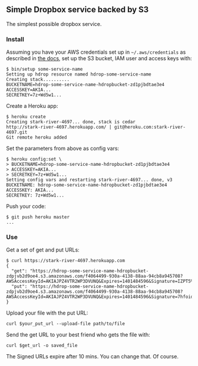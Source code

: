 ## Simple Dropbox service backed by S3

The simplest possible dropbox service.

### Install

Assuming you have your AWS credentials set up in `~/.aws/credentials` as described in [the docs](http://docs.aws.amazon.com/AWSJavaScriptSDK/guide/node-configuring.html), set up the S3 bucket, IAM user and access keys with:

    $ bin/setup some-service-name
    Setting up hdrop resource named hdrop-some-service-name
    Creating stack..........
    BUCKETNAME=hdrop-some-service-name-hdropbucket-zd1pjbdtae3e4
    ACCESSKEY=AKIA...
    SECRETKEY=7z+Wd5w1...

Create a Heroku app:

    $ heroku create
    Creating stark-river-4697... done, stack is cedar
    http://stark-river-4697.herokuapp.com/ | git@heroku.com:stark-river-4697.git
    Git remote heroku added

Set the parameters from above as config vars:

    $ heroku config:set \
    > BUCKETNAME=hdrop-some-service-name-hdropbucket-zd1pjbdtae3e4
    > ACCESSKEY=AKIA...
    > SECRETKEY=7z+Wd5w1...
    Setting config vars and restarting stark-river-4697... done, v3
    BUCKETNAME: hdrop-some-service-name-hdropbucket-zd1pjbdtae3e4
    ACCESSKEY: AKIA...
    SECRETKEY: 7z+Wd5w1...

Push your code:

    $ git push heroku master
    ...

### Use

Get a set of get and put URLs:

    $ curl https://stark-river-4697.herokuapp.com
    {
      "get": "https://hdrop-some-service-name-hdropbucket-zdpjvb2d9oe4.s3.amazonaws.com/f4064499-930a-4138-88aa-94cb8a945708?AWSAccessKeyId=AKIAJPZ4VTR2WP3DVUNQ&Expires=1401484596&Signature=IZPT5%2BLEGws68dVIiAmbngvAsHE%3D",
      "put": "https://hdrop-some-service-name-hdropbucket-zdpjvb2d9oe4.s3.amazonaws.com/f4064499-930a-4138-88aa-94cb8a945708?AWSAccessKeyId=AKIAJPZ4VTR2WP3DVUNQ&Expires=1401484596&Signature=7hfoidVxmYWxwrHNsXm1iPn86Ks%3D"
    }

Upload your file with the put URL:

    curl $your_put_url --upload-file path/to/file

Send the get URL to your best friend who gets the file with:

    curl $get_url -o saved_file

The Signed URLs expire after 10 mins. You can change that. Of course.
